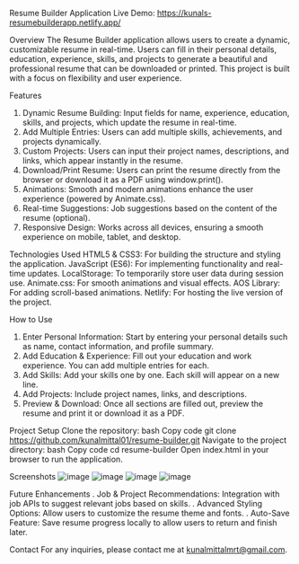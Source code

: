 Resume Builder Application
Live Demo: https://kunals-resumebuilderapp.netlify.app/

Overview
The Resume Builder application allows users to create a dynamic, customizable resume in real-time. Users can fill in their personal details, education, experience, skills, and projects to generate a beautiful and professional resume that can be downloaded or printed. This project is built with a focus on flexibility and user experience.

Features
1. Dynamic Resume Building: Input fields for name, experience, education, skills, and projects, which update the resume in real-time.
2. Add Multiple Entries: Users can add multiple skills, achievements, and projects dynamically.
3. Custom Projects: Users can input their project names, descriptions, and links, which appear instantly in the resume.
4. Download/Print Resume: Users can print the resume directly from the browser or download it as a PDF using window.print().
5. Animations: Smooth and modern animations enhance the user experience (powered by Animate.css).
6. Real-time Suggestions: Job suggestions based on the content of the resume (optional).
7. Responsive Design: Works across all devices, ensuring a smooth experience on mobile, tablet, and desktop.

Technologies Used
HTML5 & CSS3: For building the structure and styling the application.
JavaScript (ES6): For implementing functionality and real-time updates.
LocalStorage: To temporarily store user data during session use.
Animate.css: For smooth animations and visual effects.
AOS Library: For adding scroll-based animations.
Netlify: For hosting the live version of the project.

How to Use
1. Enter Personal Information: Start by entering your personal details such as name, contact information, and profile summary.
2. Add Education & Experience: Fill out your education and work experience. You can add multiple entries for each.
3. Add Skills: Add your skills one by one. Each skill will appear on a new line.
4. Add Projects: Include project names, links, and descriptions.
5. Preview & Download: Once all sections are filled out, preview the resume and print it or download it as a PDF.
   
Project Setup
Clone the repository: 
bash
Copy code
git clone https://github.com/kunalmittal01/resume-builder.git
Navigate to the project directory:
bash
Copy code
cd resume-builder
Open index.html in your browser to run the application.

Screenshots
![image](https://github.com/user-attachments/assets/ef1daccc-fdd2-4c17-8c7e-d2bf4af4cf91)
![image](https://github.com/user-attachments/assets/7943473d-1dd8-4334-861c-7b11e22173d3)
![image](https://github.com/user-attachments/assets/4e14fb0b-1279-4828-ae3a-ec8c3f0ddc17)
![image](https://github.com/user-attachments/assets/0a07034c-b54b-4bd6-b711-58c5d53331a5)

Future Enhancements
. Job & Project Recommendations: Integration with job APIs to suggest relevant jobs based on skills.
. Advanced Styling Options: Allow users to customize the resume theme and fonts.
. Auto-Save Feature: Save resume progress locally to allow users to return and finish later.

Contact
For any inquiries, please contact me at kunalmittalmrt@gmail.com.